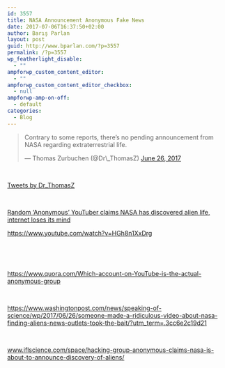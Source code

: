 ```yaml
---
id: 3557
title: NASA Announcement Anonymous Fake News
date: 2017-07-06T16:37:50+02:00
author: Barış Parlan
layout: post
guid: http://www.bparlan.com/?p=3557
permalink: /?p=3557
wp_featherlight_disable:
  - ""
ampforwp_custom_content_editor:
  - ""
ampforwp_custom_content_editor_checkbox:
  - null
ampforwp-amp-on-off:
  - default
categories:
  - Blog
---
```

<div class="ttr_start">
</div>

<blockquote class=&#8221;twitter-tweet&#8221; data-lang=&#8221;en&#8221;><p lang=&#8221;en&#8221; dir=&#8221;ltr&#8221;>Contrary to some reports, there’s no pending announcement from NASA regarding extraterrestrial life.</p>&mdash; Thomas Zurbuchen (@Dr\_ThomasZ) <a href=&#8221;https://twitter.com/Dr\_ThomasZ/status/879372837894717441&#8243;>June 26, 2017</a></blockquote>  
<script async src=&#8221;//platform.twitter.com/widgets.js&#8221; charset=&#8221;utf-8&#8243;></script>

&nbsp;

<a class="twitter-timeline" data-width="780" data-height="1000" data-dnt="true" href="https://twitter.com/Dr_ThomasZ?ref_src=twsrc%5Etfw">Tweets by Dr_ThomasZ</a>

&nbsp;

[Random &#8216;Anonymous&#8217; YouTuber claims NASA has discovered alien life, internet loses its mind](http://bgr.com/2017/06/26/anonymous-nasa-aliens/)

https://www.youtube.com/watch?v=HGh8n1XxDrg

&nbsp;



&nbsp;

https://www.quora.com/Which-account-on-YouTube-is-the-actual-anonymous-group

&nbsp;



https://www.washingtonpost.com/news/speaking-of-science/wp/2017/06/26/someone-made-a-ridiculous-video-about-nasa-finding-aliens-news-outlets-took-the-bait/?utm_term=.3cc6e2c19d21

&nbsp;

www.iflscience.com/space/hacking-group-anonymous-claims-nasa-is-about-to-announce-discovery-of-aliens/

<div class="ttr_end">
</div>